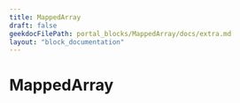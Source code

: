 ```yaml
---
title: MappedArray
draft: false
geekdocFilePath: portal_blocks/MappedArray/docs/extra.md
layout: "block_documentation"
---
```

# MappedArray